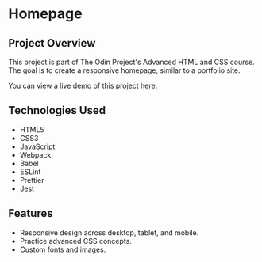 # Homepage

## Project Overview

This project is part of The Odin Project's Advanced HTML and CSS course. The goal is to create a responsive homepage, similar to a portfolio site.

You can view a live demo of this project [here](https://nufc-hub.github.io/homepage/).

## Technologies Used

- HTML5
- CSS3
- JavaScript
- Webpack
- Babel
- ESLint
- Prettier
- Jest

## Features

- Responsive design across desktop, tablet, and mobile.
- Practice advanced CSS concepts.
- Custom fonts and images.
